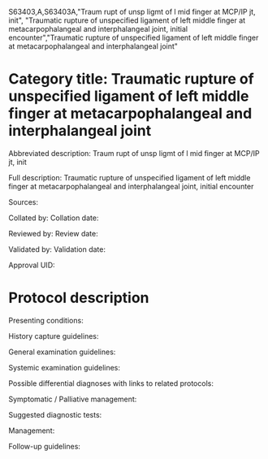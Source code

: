 S63403,A,S63403A,"Traum rupt of unsp ligmt of l mid finger at MCP/IP jt, init", "Traumatic rupture of unspecified ligament of left middle finger at metacarpophalangeal and interphalangeal joint, initial encounter","Traumatic rupture of unspecified ligament of left middle finger at metacarpophalangeal and interphalangeal joint"
# Category title: Traumatic rupture of unspecified ligament of left middle finger at metacarpophalangeal and interphalangeal joint

Abbreviated description: Traum rupt of unsp ligmt of l mid finger at MCP/IP jt, init

Full description: Traumatic rupture of unspecified ligament of left middle finger at metacarpophalangeal and interphalangeal joint, initial encounter

Sources:

Collated by:
Collation date:

Reviewed by:
Review date:

Validated by:
Validation date:

Approval UID:

# Protocol description

Presenting conditions:

History capture guidelines:

General examination guidelines:

Systemic examination guidelines:

Possible differential diagnoses with links to related protocols:

Symptomatic / Palliative management:

Suggested diagnostic tests:

Management:

Follow-up guidelines:
